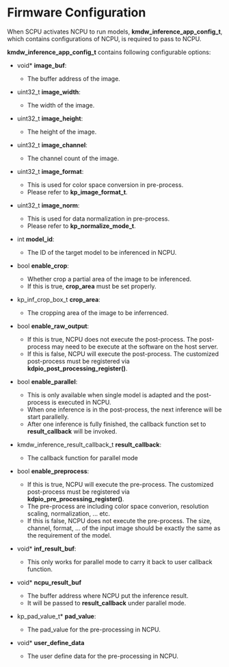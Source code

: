 # Firmware Configuration

When SCPU activates NCPU to run models, **kmdw_inference_app_config_t**, which contains configurations of NCPU, is required to pass to NCPU.

**kmdw_inference_app_config_t** contains following configurable options:

- void* **image_buf**:
    - The buffer address of the image.

- uint32_t **image_width**:
    - The width of the image.

- uint32_t **image_height**:
    - The height of the image.

- uint32_t **image_channel**:
    - The channel count of the image.

- uint32_t **image_format**:
    - This is used for color space conversion in pre-process.
    - Please refer to **kp_image_format_t**.

- uint32_t **image_norm**:
    - This is used for data normalization in pre-process.
    - Please refer to **kp_normalize_mode_t**.

- int **model_id**:
    - The ID of the target model to be inferenced in NCPU.

- bool **enable_crop**:
    - Whether crop a partial area of the image to be inferenced.
    - If this is true, **crop_area** must be set properly.

- kp_inf_crop_box_t **crop_area**:
    - The cropping area of the image to be inferrenced.

- bool **enable_raw_output**:
    - If this is true, NCPU does not execute the post-process. The post-process may need to be execute at the software on the host server.
    - If this is false, NCPU will execute the post-process. The customized post-process must be registered via **kdpio_post_processing_register()**.

- bool **enable_parallel**:
    - This is only available when single model is adapted and the post-process is executed in NCPU.
    - When one inference is in the post-process, the next inference will be start parallelly.
    - After one inference is fully finished, the callback function set to **result_callback** will be invoked.

- kmdw_inference_result_callback_t **result_callback**:
    - The callback function for parallel mode

- bool **enable_preprocess**:
    - If this is true, NCPU will execute the pre-process. The customized post-process must be registered via **kdpio_pre_processing_register()**.
    - The pre-process are including color space converion, resolution scaling, normalization, ... etc.
    - If this is false, NCPU does not execute the pre-process. The size, channel, format, ... of the input image should be exactly the same as the requirement of the model.

- void* **inf_result_buf**:
    - This only works for parallel mode to carry it back to user callback function.

- void* **ncpu_result_buf**
    - The buffer address where NCPU put the inference result.
    - It will be passed to **result_callback** under parallel mode.

- kp_pad_value_t* **pad_value**:
    - The pad_value for the pre-processing in NCPU.

- void* **user_define_data**
    - The user define data for the pre-processing in NCPU.
